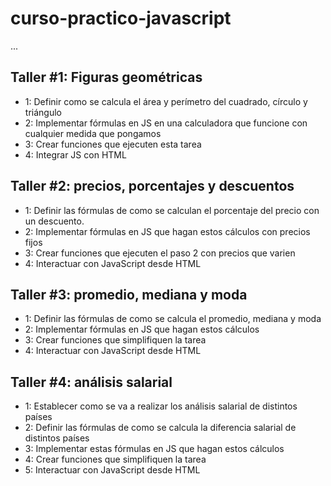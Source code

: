 # curso-practico-javascript

...

## Taller #1: Figuras geométricas

- 1: Definir como se calcula el área y perímetro del cuadrado, círculo y triángulo
- 2: Implementar fórmulas en JS en una calculadora que funcione con cualquier medida que pongamos
- 3: Crear funciones que ejecuten esta tarea
- 4: Integrar JS con HTML

## Taller #2: precios, porcentajes y descuentos

- 1: Definir las fórmulas de como se calculan el porcentaje del precio con un descuento.
- 2: Implementar fórmulas en JS que hagan estos cálculos con precios fijos
- 3: Crear funciones que ejecuten el paso 2 con precios que varien
- 4: Interactuar con JavaScript desde HTML

## Taller #3: promedio, mediana y moda

- 1: Definir las fórmulas de como se calcula el promedio, mediana y moda
- 2: Implementar fórmulas en JS que hagan estos cálculos
- 3: Crear funciones que simplifiquen la tarea
- 4: Interactuar con JavaScript desde HTML

## Taller #4: análisis salarial

- 1: Establecer como se va a realizar los análisis salarial de distintos países
- 2: Definir las fórmulas de como se calcula la diferencia salarial de distintos países
- 3: Implementar estas fórmulas en JS que hagan estos cálculos
- 4: Crear funciones que simplifiquen la tarea
- 5: Interactuar con JavaScript desde HTML
